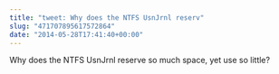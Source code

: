 ```yaml
---
title: "tweet: Why does the NTFS UsnJrnl reserv"
slug: "471707895617572864"
date: "2014-05-28T17:41:40+00:00"
---
```

Why does the NTFS UsnJrnl reserve so much space, yet use so little?